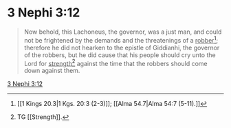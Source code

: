 # 3 Nephi 3:12

> Now behold, this Lachoneus, the governor, was a just man, and could not be frightened by the demands and the threatenings of a <u>robber</u>[^a]; therefore he did not hearken to the epistle of Giddianhi, the governor of the robbers, but he did cause that his people should cry unto the Lord for <u>strength</u>[^b] against the time that the robbers should come down against them.

[3 Nephi 3:12](https://www.churchofjesuschrist.org/study/scriptures/bofm/3-ne/3?lang=eng&id=p12#p12)


[^a]: [[1 Kings 20.3|1 Kgs. 20:3 (2-3)]]; [[Alma 54.7|Alma 54:7 (5-11).]]
[^b]: TG [[Strength]].
